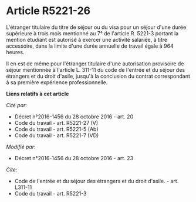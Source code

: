 # Article R5221-26

L'étranger titulaire du titre de séjour ou du visa pour un séjour d'une durée supérieure à trois mois mentionné au 7° de
l'article R. 5221-3 portant la mention étudiant est autorisé à exercer une activité salariée, à titre accessoire, dans la
limite d'une durée annuelle de travail égale à 964 heures. 

Il en est de même pour l'étranger titulaire d'une autorisation provisoire de séjour mentionnée à l'article L. 311-11 du code
de l'entrée et du séjour des étrangers et du droit d'asile, jusqu'à la conclusion du contrat correspondant à sa première
expérience professionnelle.

**Liens relatifs à cet article**

_Cité par_:

  - Décret n°2016-1456 du 28 octobre 2016 - art. 20
  - Code du travail - art. R5221-27 (V)
  - Code du travail - art. R5221-5 (Ab)
  - Code du travail - art. R5221-7 (VD)

_Modifié par_:

  - Décret n°2016-1456 du 28 octobre 2016 - art. 23

_Cite_:

  - Code de l'entrée et du séjour des étrangers et du droit d'asile. - art. L311-11
  - Code du travail - art. R5221-3
